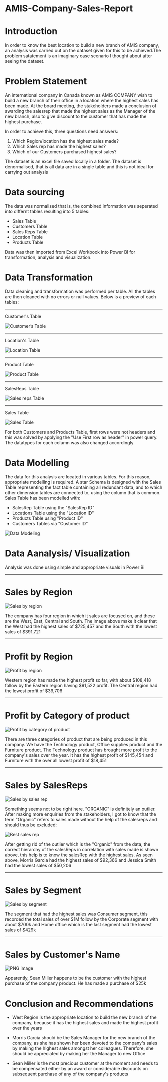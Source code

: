 # AMIS-Company-Sales-Report

# Introduction
In order to know the best location to build a new branch of AMIS company, an analysis was carried out on the dataset given for this to be achieved.The problem satatement is an imaginary case scenario I thought about after seeing the dataset.

# Problem Statement

An international company in Canada known as AMIS COMPANY wish to build a new branch of their office in a location where the highest sales has been made. At the board meeting, the stakeholders made a conclusion of awarding the salesrep that made the highest sales as the Manager of the new branch, also to give discount to the customer that has made the highest purchase.

In order to achieve this, three questions need answers:
1. Which Region/location has the highest sales made?
2. Which Sales rep has made the highest sales?
3. Which of our Customers purchased highest sales?

The dataset is an excel file saved locally in a folder. The dataset is denormalised, that is all data are in a single table and this is not ideal for carrying out analysis

# Data sourcing
The data was normalised that is, the combined information was seperated into differnt tables resulting into 5 tables:
* Sales Table
* Customers Table
* Sales Reps Table
* Location Table
* Products Table

Data was then imported from Excel Workbook into Power BI for transformation, analysis and visualization.

# Data Transformation 

Data cleaning and transformation was performed per table. All the tables are then cleaned with no errors or null values. Below is a preview of each tables:

---
Customer's Table

![Customer’s Table](https://user-images.githubusercontent.com/97677904/210133551-6dfc7fca-8ece-4c41-886b-c346d05a0ff6.png)

---
Location's Table

![Location Table](https://user-images.githubusercontent.com/97677904/210133594-e4d0d827-9b0c-4c15-8207-035d70f02d12.png)

---
Product Table

![Product Table](https://user-images.githubusercontent.com/97677904/210133614-38f5bcc3-8e99-488a-a7c0-c1d5b0e4e7ff.png)

---
SalesReps Table

![Sales reps Table](https://user-images.githubusercontent.com/97677904/210133658-ffb153b3-cfd8-412c-ab6e-8763c64fb321.png)

---
Sales Table

![Sales Table](https://user-images.githubusercontent.com/97677904/210133688-2be86f61-2c81-4100-8dad-5fab2b46a47b.png)

For both Customers and Products Table, first rows were not headers and this was solved by applying the "Use First row as header" in power query. The datatypes for each column was also changed accordingly

# Data Modelling
The data for this analysis are located in various tables. For this reason, appropriate modelling is required. A star Schema is designed with the Sales Table representing the fact table containing all redundant data, and to which other dimension tables are connected to, using the column that is common. Sales Table has been modelled with:

* SalesRep Table using the "SalesRep ID"
* Locations Table using the "Location ID"
* Products Table using "Product ID"
* Customers Tables via "Customer ID"

![Data Modeling ](https://user-images.githubusercontent.com/97677904/210134103-0d0d5f3f-d450-4918-b206-c03278c12211.png)

# Data Aanalysis/ Visualization

Analysis was done using simple and appropriate visuals in Power Bi

---
# Sales by Region

![Sales by region](https://user-images.githubusercontent.com/97677904/210134228-3227989c-ca48-47db-a8ed-850f21fbafa8.png)

The company has four region in which it sales are focused on, and these are the West, East, Central and South. The image above make it clear that the West had the highest sales of $725,457 and the South with the lowest sales of $391,721

---
# Profit by Region

![Profit by region](https://user-images.githubusercontent.com/97677904/210134507-2f293477-7110-4dec-b62a-8e1bbfc10886.png)

Western region has made the highest profit so far, with about $108,418 follow by the Eastern region having $91,522 profit. The Central region had the lowest profit of $39,706

---
# Profit by Category of product

![Profit by category of product ](https://user-images.githubusercontent.com/97677904/210134660-4be1958e-a194-4ed5-b773-6d81f907f5b1.png)

There are three categories of product that are being produced in this company. We have the Technology product, Office supplies product and the Furniture product. The Technology product has brought more profit to the company's sales over the year. It has the highest profit of $145,454 and Furniture with the over all lowest profit of $18,451

---
# Sales by SalesReps

![Sales by sales rep](https://user-images.githubusercontent.com/97677904/210134762-691518d0-5c61-45eb-96b9-6a6f0e4d1235.png)

Something seems not to be right here. "ORGANIC" is definitely an outlier. After making more enquiries from the stakeholders, I got to know that the term "Organic" refers to sales made without the help of the salesreps and should thus be excluded:

![Best sales rep](https://user-images.githubusercontent.com/97677904/210134880-b5642fa5-0130-4abe-8f01-f3df930d6cf0.png)

After getting rid of the outlier which is the "Organic" from the data, the correct hierarchy of the salesReps in correlation with sales made is shown above, this help is to know the salesRep with the highest sales. As seen above, Morris Garcia had the highest sales of $92,366 and Jessica Smith had the lowest sales of $50,206

---
# Sales by Segment

![Sales by segment](https://user-images.githubusercontent.com/97677904/210135127-d8c4bde6-5361-42e8-8ad8-ee6cd677b45c.png)

The segment that had the highest sales was Consumer segment, this recorded the total sales of over $1M follow by the Corporate segment with about $700k and Home office which is the last segment had the lowest sales of $429k

---
# Sales by Customer's Name

![PNG image](https://user-images.githubusercontent.com/97677904/210136237-8b64531d-72e6-4802-8ca9-85652ba717f4.png)

Apparently, Sean Miller happens to be the customer with the highest purchase of the company product. He has made a purchase of $25k

# Conclusion and Recommendations

* West Region is the appropriate location to build the new branch of the company, because it has the highest sales and made the highest profit over the years

* Morris Garcia should be the Sales Manager for the new branch of the company, as she has shown her been devoted to the company's  sales by making the highest sales amongst her colleagues. Therefore, she should be appreciated by making her the Manager to new Office

* Sean Miller is the most precious customer at the moment and needs to be compensated either by an award or considerable discounts on subsequent purchase of any of the company's products






